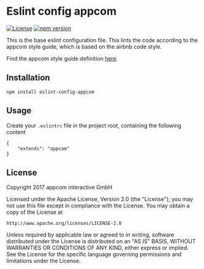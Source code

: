 # Eslint config appcom

[![License](https://img.shields.io/badge/License-Apache%202.0-blue.svg)](https://opensource.org/licenses/Apache-2.0)
[![npm version](https://badge.fury.io/js/eslint-config-appcom.svg)](https://badge.fury.io/js/eslint-config-appcom)

This is the base eslint configuration file. This lints the code according
to the appcom style guide, which is based on the airbnb code style.

Find the appcom style guide definition [here](https://github.com/appcom-interactive/javascript).

## Installation

`npm install eslint-config-appcom`

## Usage

Create your `.eslintrc` file in the project root, containing the 
following content

    {
        "extends": "appcom"
    }

## License

Copyright 2017 appcom interactive GmbH

Licensed under the Apache License, Version 2.0 (the "License");
you may not use this file except in compliance with the License.
You may obtain a copy of the License at

    http://www.apache.org/licenses/LICENSE-2.0

Unless required by applicable law or agreed to in writing, software
distributed under the License is distributed on an "AS IS" BASIS,
WITHOUT WARRANTIES OR CONDITIONS OF ANY KIND, either express or implied.
See the License for the specific language governing permissions and
limitations under the License.
